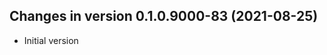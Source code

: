 




<!-- NEWS.md was auto-generated by NEWS.Rmd. Please DO NOT edit by hand!-->

## Changes in version 0.1.0.9000-83 (2021-08-25)

-   Initial version
